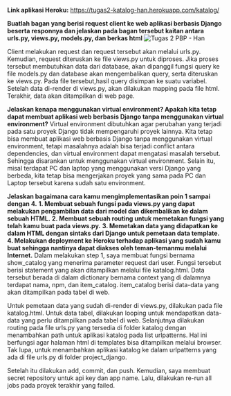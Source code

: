 **Link aplikasi Heroku:** https://tugas2-katalog-han.herokuapp.com/katalog/

**Buatlah bagan yang berisi request client ke web aplikasi berbasis Django beserta responnya dan jelaskan pada bagan tersebut kaitan antara urls.py, views.py, models.py, dan berkas html**
![Tugas 2 PBP - Han](https://user-images.githubusercontent.com/90143852/189931993-4b3c2fc0-0871-477c-aa6a-e9fb7e2ca088.png)

Client melakukan request dan request tersebut akan melalui urls.py. Kemudian, request diteruskan ke file views.py untuk diproses. Jika proses tersebut membutuhkan data dari database, akan dipanggil fungsi query ke file models.py dan database akan mengembalikan query, serta diteruskan ke views.py. Pada file tersebut,hasil query disimpan ke suatu variabel. Setelah data di-render di views.py, akan dilakukan mapping pada file html. Terakhir, data akan ditampilkan di web page.

**Jelaskan kenapa menggunakan virtual environment? Apakah kita tetap dapat membuat aplikasi web berbasis Django tanpa menggunakan virtual environment?**
Virtual environment dibutuhkan agar perubahan yang terjadi pada satu proyek Django tidak mempengaruhi proyek lainnya. Kita tetap bisa membuat aplikasi web berbasis Django tanpa menggunakan virtual environment, tetapi masalahnya adalah bisa terjadi conflict antara dependencies, dan virtual environment dapat mengatasi masalah tersebut. Sehingga disarankan untuk menggunakan virtual environment. Selain itu, misal terdapat PC dan laptop yang menggunakan versi Django yang berbeda, kita tetap bisa mengerjakan proyek yang sama pada PC dan Laptop tersebut karena sudah satu environment.

**Jelaskan bagaimana cara kamu mengimplementasikan poin 1 sampai dengan 4.**
**1. Membuat sebuah fungsi pada views.py yang dapat melakukan pengambilan data dari model dan dikembalikan ke dalam sebuah HTML.**
**2. Membuat sebuah routing untuk memetakan fungsi yang telah kamu buat pada views.py.**
**3. Memetakan data yang didapatkan ke dalam HTML dengan sintaks dari Django untuk pemetaan data template.**
**4. Melakukan deployment ke Heroku terhadap aplikasi yang sudah kamu buat sehingga nantinya dapat diakses oleh teman-temanmu melalui Internet.**
Dalam melakukan step 1, saya membuat fungsi bernama show_catalog yang menerima parameter request dari user. Fungsi tersebut berisi statement yang akan ditampilkan melalui file katalog.html. Data tersebut berada di dalam dictionary bernama context yang di dalamnya terdapat nama, npm, dan item_catalog. item_catalog berisi data-data yang akan ditampilkan pada tabel di web.

Untuk pemetaan data yang sudah di-render di views.py, dilakukan pada file katalog.html. Untuk data tabel, dilakukan looping untuk mendapatkan data-data yang perlu ditampilkan pada tabel di web. Selanjutnya dilakukan routing pada file urls.py yang tersedia di folder katalog dengan menambahkan path untuk aplikasi katalog pada list urlpatterns. Hal ini berfungsi agar halaman html di templates bisa ditampilkan melalui browser. Tak lupa, untuk menambahkan aplikasi katalog ke dalam urlpatterns yang ada di file urls.py di folder project_django.

Setelah itu dilakukan add, commit, dan push. Kemudian, saya membuat secret repository untuk api key dan app name. Lalu, dilakukan re-run all jobs pada proyek terakhir yang failed.
